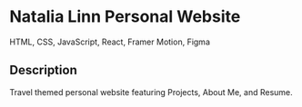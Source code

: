 # Natalia Linn Personal Website
HTML, CSS, JavaScript, React, Framer Motion, Figma

## Description
Travel themed personal website featuring Projects, About Me, and Resume. 


